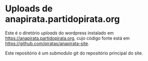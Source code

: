 Uploads de anapirata.partidopirata.org
===

Este é o diretório *uploads* do wordpress instalado em <https://anapirata.partidopirata.org>, cujo código fonte está em <https://github.com/piratas/anapirata-site>.

Este repositório é um submodulo git do repositório principal do site.
